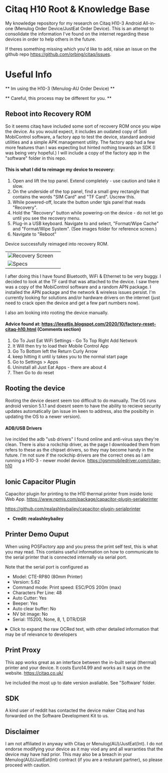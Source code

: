 # Citaq H10 Root & Knowledge Base

My knowledge repository for my research on Citaq H10-3 Android All-in-one (Menulog Order Device/JustEat Order Device). This is an attempt to consolidate the information I've found on the internet regarding these devices in order to help others in the future.

If theres something missing which you'd like to add, raise an issue on the github repo https://github.com/orbing/citaq/issues.


# Useful Info
** Im using the H10-3 (Menulog-AU Order Device) **

** Careful, this process may be different for you. **

## Reboot into Recovery ROM 
So it seems citaq have included some sort of recovery ROM once you wipe the device. As you would expect, it includes an oudated copy of Soti MobiControl software, a factory app to test the device, standard android utilities and a simple APK management utility. The factory app had a few more features than I was expecting but hinted nothing towards an SDK (I was being very hopeful.) I will include a copy of the factory app in the "software" folder in this repo.

#### This is what I did to reimage my device to recovery:

1. Open and lift the top panel. Extend completely - use caution and take it slow.
2. On the underside of the top panel, find a small grey rectangle that contains the words "SIM Card" and "TF Card". Uscrew this.
3. While powered-off, locate the button under tgis panel that reads "Recovery".
4. Hold the "Recovery" button while powering-on the device - do not let go until you see the recovery menu.
5. Plug-in a USB keyboard. Navigate to and select, "Format/Wipe Cache" and "Format/Wipe System". (See images folder for reference screen.)
6. Navigate to "Reboot"

Device successfully reimaged into recovery ROM.

|        |  |
| ------------- | -----:|
| ![Recovery Screen](/Images/H8aob5nm.jpg) |  |
| ![Specs](/Images/spec.png) | |

I after doing this I have found Bluetooth, WiFi & Ethernet to be very buggy. I decided to look at the TF card that was attached to the device. I saw there was a copy of the MobiControl software and a random APN package. I installed the APN package and the network & wireless issues persist. I'm currently looking for solutions and/or hardware drivers on the internet (just need to crack open the device and get a few part numbers now).

I also am looking into rooting the device manually.

####  Advice found at: https://leeatljs.blogspot.com/2020/10/factory-reset-citaq-h10.html (Comments section)
1. Go To Just Eat WiFi Settings - Go To Top Right Add Network
2. It Will then try to load their Mobile Control App
3. Go To Bottom left the Return Curly Arrow
4. keep hitting it until iy takes you to the normal start page
5. Go to Settings > Apps
6. Uninstall all Just Eat Apps - there are about 4
7. Then Go to do reset

## Rooting the device
Rooting the device desent seem too difficult to do manually. The OS runs android version 5.1.1 and doesnt seem to have the ability to recieve security updates automatically (an issue im keen to address, also the posibilty in updating the OS to a newer version). 

#### ADB/USB Drivers
Ive inclded the adb "usb drivers" I found online and anti-virus says they're clean. There is also a rockchip driver, as the page I downloaded them from refers to these as the chipset drivers, so they may become handy in the future. I'm not sure if the rockchip drivers are the correct ones as I am running a H10-3 - newer model device. https://gsmmobiledriver.com/citaq-h10

## Ionic Capacitor Plugin

Capacitor plugin for printing to the H10 thermal printer from inside Ionic Web App. 
https://www.npmjs.com/package/capacitor-plugin-serialprinter

https://github.com/realashleybailey/capacitor-plugin-serialprinter

- **Credit: realashleybailey**

## Printer Demo Ouput

When using POSFactory app and you press the print self test, this is what you may read.
This contains useful information on how to communicate to the serial printer that is connected internally via serial port.

Note that the serial port is configured as 

* Model: CTE-RP80 (80mm Printer)
* Version: 5.62
* Command mode: Print speed: ESC/POS 200m (max)
* Characters Per Line:       48
* Auto Cutter:               Yes
* Beeper:                    Yes
* Auto clear buffer:         No
* NV bit image:              No
* Serial:                    115200, None, 8, 1, DTR/DSR

<details>
<summary>Click to expand the raw OCRed text, with other detailed information that may be of relevance to developers</summary>
	
```
CTE-RP80 
80mm Printer

Version:                   5.62
Command mode: Print speed: ESC/POS 200m (max)
Characters Per Line:       48
Auto Cutter:               Yes
Beeper:                    Yes
Auto clear buffer:         No
NV bit image:              No
Serial:                    115200, None, 8, 1, DTR/DSR

Resident Character: 
	Alphanumeric
	GBK 中文字特集
	BIG5體中文字符集
	KSC5601

Chinese character mode:      No
International character set: U.S.A. 
Default code page:           page0
Character code table:
	page 0 (PC437:Standard-Europe)
	page 1 (Katakana)
	page 2 (PC850:Multilingual)
	page 3 (PC860:Portuguese)
	page 4 (PC863:Canadian French) 
	page 5 (PC865:Nordic)
	page 6 (West-Europe)
	page 7 (Greek)
	page 13 (PC857 Turkish)
	page 14 (PC737:Greek)
	page 15 (PC928:Greek)
	page 16 (WPC1252)
	page 17 (PC866:Cyrillic#2)
	page 18 (PC852:Latin2) 
	page 19 (PC858:Euro)
	page 21 (PC874)
	page 33 (WPC775: Baltic Rim)
	page 34 (PC855:Cyrillic)
	page 36 (PC862:Hebrew)
	page 37 (PC864: Arabic)
	page 41 (PC1098:Farsi)
	page 46 (WPC1251:Cyrillic)
	page 47 (WPC1253:Greek)
	page 48 (WPC1254:Turkish)
	page 49 (WPC1255:Hebrew)
	page 50 (WPC1256:Arabic)
	page 51 (WPC1257: Baltic Rim)
	page 74 (Gujarati)
	page 254 (UTF-8)
```

</details>


## Print Proxy

This app works great as an interface between the in-built serial (thermal) printer and your device. It costs Euro14.99 and works as it says on the website. https://citaq.co.uk/

Ive included the most up to date version avaliable. See "Software' folder.

## SDK
A kind user of reddit has contacted the device maker Citaq and has forwarded on the Software Development Kit to us.

## Disclaimer
I am not affiliated in anyway with Citaq or Menulog(AU)/JustEat(Int). I do not endorse modifying your device as it may viod any and all warranties that the device may have had prior. This may also be a breach in your Menulog(AU)/JustEat(Int) contract (if you are a resturant partner), so please proceed with caution.
